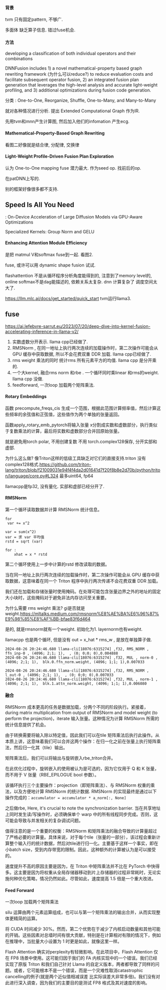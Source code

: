 #### 背景

tvm 只有固定pattern, 不够广.

多面体 缺乏算子信息. 错过fuse机会. 

#### 方法

developing a classification of both individual operators and their combinations

DNNFusion includes 1) a novel mathematical-property based graph rewriting framework (为什么可以reduce?) to reduce evaluation costs and facilitate subsequent operator fusion, 2) an integrated  fusion plan generation that leverages the high-level analysis and accurate light-weight profiling, and 3) additional optimizations during fusion code generation. 

分类 : One-to-One, Reorganize, Shuffle, One-to-Many, and Many-to-Many

就对各种情况进行分析.  提出 Extended Computational Graph 作为IR.

先用tvm和mnn产生计算图, 然后加入他们的infomation 产生ecg.

#### Mathematical-Property-Based Graph Rewriting

看图二好像就是结合律, 分配律, 交换律

#### Light-Weight Profile-Driven Fusion Plan Exploration

认为 One-to-One mapping fuse 潜力最大.  作为seed op. 找前后的op.

在patDNN上写的. 

别的框架好像很多都不支持.

## Speed Is All You Need

: On-Device Acceleration of Large Diffusion Models via
GPU-Aware Optimizations

Specialized Kernels: Group Norm and GELU

#### Enhancing Attention Module Efficiency

是把 matmul V和softmax fuse到一起. 看图2.

fuse, 或许可以用 dynamic shape fusion 试试. 

flashattention 不是从循环程序分析角度能得到的, 注意到了memory level的, online softmax不是dag能描述的, 依赖关系太复杂. dnn 计算复杂了 调度空间太大了. 

https://llm.mlc.ai/docs/get_started/quick_start  tvm运行llama3.

## fuse

https://ai.lefebvre-sarrut.eu/2023/07/20/deep-dive-into-kernel-fusion-accelerating-inference-in-llama-v2/

1. 实数虚数分开表示. llama cpp已经做了. 
2. RMSNorm , 在同一地址上执行两次连续的加载操作时，第二次操作可能会从 GPU 缓存中获取数据, 所以不会花费双重 DDR 加载.  llama cpp已经做了. 
3.  rms weight 乘法的同时 统计rms  所有元素平方的均值.  llama cpp 是分开乘的. 
4.   一个大kernel, 融合rms norm 和rbe . 一个循环同时乘linear 和rms的weight.  llama cpp 没做. 
5. feedforward, 一次loop 加载两个矩阵乘法. 

#### Rotary Embeddings

函数 precompute_freqs_cis 生成一个范围，根据此范围计算频率值，然后计算这些频率的余弦值和正弦值，这些值作为两个单独的张量返回。

函数apply_rotary_emb_pytorch将输入张量 x分割成实数和虚数部分，执行类似于复数乘法的计算，最后将实数和虚数部分合并回原始张量。

就是避免用torch polar, 不用创建复数 不用 torch.complex128保存, 分开实部和虚部. 

为什么这么做? 像Triton这样的低级工具缺乏对它们的直接支持.triton 没有complex128格式.https://github.com/triton-lang/triton/blob/f21009031e94f4f4da2d01641d7f20f8b8e2d70b/python/triton/language/core.py#L324  最多uint64, fp64 

llamacpp是fp32, 没有量化. 实部和虚部已经分开了.

#### RMSNorm 

第一个循环读取数据并计算 RMSNorm 统计信息。

```
for 
 var += x^2
 
var = sum(x^2)
var = 求 var 平均值
rstd = sqrt (var)

for :
	xhat = x * rstd
```

第二个循环使用上一步中计算的rstd 修改读取的数据。

当在同一地址上执行两次连续的加载操作时，第二次操作可能会从 GPU 缓存中获取数据，这意味着在同一个 Triton 程序中执行两次传递不会花费双重 DDR 加载。

我们还在加载和存储张量时使用掩码。在处理可能包含张量边界之外的地址的固定大小块时，这些掩码对于避免非法内存访问至关重要。

为什么需要 rms weight 乘法? gi是否就是weight.https://mltalks.medium.com/rmsnorm%E8%AE%BA%E6%96%87%E9%98%85%E8%AF%BB-bfae83f6d464

是的, 就是rmsnorm就有一个weight. 初始化为1. layernorm也有weight.

llamacpp 也是两个循环,  但是没有 out = x_hat * rms_w ,  是放在单独算子做. 

```
2024-08-26 20:24:46.680 llama-cli[18076:6315274] ,f32, RMS_NORM , ffn_inp-0 , (4096; 2;1; 1),  , (0; 0;0; 0),0.004888
2024-08-26 20:24:46.680 llama-cli[18076:6315274] ,f32, MUL , norm-0 , (4096; 2;1; 1),  blk.0.ffn_norm.weight, (4096; 1;1; 1),0.007033

2024-08-26 20:24:46.680 llama-cli[18076:6315274] ,f32, RMS_NORM , l_out-0 , (4096; 2;1; 1),  , (0; 0;0; 0),0.007033
2024-08-26 20:24:46.680 llama-cli[18076:6315274] ,f32, MUL , norm-1 , (4096; 2;1; 1),  blk.1.attn_norm.weight, (4096; 1;1; 1),0.006080
```

#### 融合

RMSNorm 成本更高的任务是数据加载，分两个不同的阶段执行。紧接着，during matrix multiplication from output of RMSNorm and model weight (to perform the projection)，iterate 输入张量。这种情况为计算 RMSNorm 所需的统计信息提供了机会。

由于转换需要将输入除以特定值，因此我们可以在tile 矩阵乘法后执行此操作。从本质上讲，这意味着我们可以合并这两个操作：在归一化之前在张量上执行矩阵乘法，然后归一化其（tile）输出。

矩阵乘法后，我们可以将输出与旋转嵌入rbe_triton合并。

在此优化过程中，旋转嵌入的使用被认为是可选的，因为它仅用于 Q 和 K 张量，而不用于 V 张量（RBE_EPILOGUE bool 参数）。

该循环执行三个主要操作：projection（即矩阵乘法）、与 RMSNorm 权重的乘法，以及方便地计算 RMSNorm 的统计数据.  RMSNorm 的实现最终是通过以下操作完成的：`accumulator = accumulator * a_norm[:, None]`



之后做rbe,  Here, it's crucial to note the synchronization barrier.   当在共享地址上同时发生读/写操作时，必须确保单个 warp 中的所有线程同步完成。否则，这可能会导致与并发相关的复杂调试问题。

值得注意的是一个重要的权衡：RMSNorm 和矩阵乘法的融合导致的计算量超过了严格必要的计算量。具体来说，对于每个tile（张量的一部分），该过程会重新计算整个输入行的统计数据，然后对tile进行归一化。主要基于这样一个事实，即在小batch size，受到内存带宽的限制。因此，这种额外的计算被认为是可以接受的。

速度提升不高的原因主要是因为，在 Triton 中矩阵乘法并不比在 PyTorch 中快得多。这主要是因为将权重从全局存储器移动到片上存储器的过程非常耗时，无论实施何种优化策略，情况仍然如此。尽管如此，速度提高 1.5 倍是一个重大改进。

#### Feed Forward

一次loop 加载两个矩阵乘法

silu 运算由两个元素运算组成，也可以与第一个矩阵乘法的输出合并，从而实现整体更精简的运算。

将 CUDA 时间减少 30%。然而，第二个优势在于减少了内核启动数量和其他可能的开销。这些因素对总墙时间有很大贡献，特别是在计算相对有限的情况下，例如在推理中，当批量大小设置为 1 时更是如此，就像这里一样。

 Flash Attention 确实对perplexity有轻微影响。在此项目中，Flash Attention 仅在 FP8 场景中使用。这可能归因于我们的 FA 内核实现中的一个错误。我们已经实现了原版 Triton 和我们自己针对 Llama 的自定义版本，两者都导致了同样的问题。或者，它可能根本不是一个错误，而是一个灾难性取消catastrophic cancelling的例子(就是两个近似值相减误差 比实际误差大非常多倍)。我们没有对此进行深入调查，因为我们的主要目的是测试 FP8 格式及其对速度的影响。



